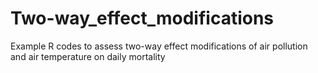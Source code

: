 # Two-way_effect_modifications
Example R codes to assess two-way effect modifications of air pollution and air temperature on daily mortality
